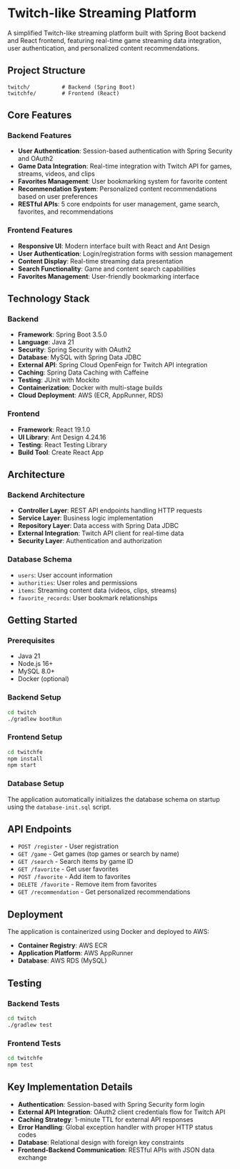 # Twitch-like Streaming Platform

A simplified Twitch-like streaming platform built with Spring Boot backend and React frontend, featuring real-time game streaming data integration, user authentication, and personalized content recommendations.

## Project Structure

```
twitch/          # Backend (Spring Boot)
twitchfe/        # Frontend (React)
```

## Core Features

### Backend Features
- **User Authentication**: Session-based authentication with Spring Security and OAuth2
- **Game Data Integration**: Real-time integration with Twitch API for games, streams, videos, and clips
- **Favorites Management**: User bookmarking system for favorite content
- **Recommendation System**: Personalized content recommendations based on user preferences
- **RESTful APIs**: 5 core endpoints for user management, game search, favorites, and recommendations

### Frontend Features
- **Responsive UI**: Modern interface built with React and Ant Design
- **User Authentication**: Login/registration forms with session management
- **Content Display**: Real-time streaming data presentation
- **Search Functionality**: Game and content search capabilities
- **Favorites Management**: User-friendly bookmarking interface

## Technology Stack

### Backend
- **Framework**: Spring Boot 3.5.0
- **Language**: Java 21
- **Security**: Spring Security with OAuth2
- **Database**: MySQL with Spring Data JDBC
- **External API**: Spring Cloud OpenFeign for Twitch API integration
- **Caching**: Spring Data Caching with Caffeine
- **Testing**: JUnit with Mockito
- **Containerization**: Docker with multi-stage builds
- **Cloud Deployment**: AWS (ECR, AppRunner, RDS)

### Frontend
- **Framework**: React 19.1.0
- **UI Library**: Ant Design 4.24.16
- **Testing**: React Testing Library
- **Build Tool**: Create React App

## Architecture

### Backend Architecture
- **Controller Layer**: REST API endpoints handling HTTP requests
- **Service Layer**: Business logic implementation
- **Repository Layer**: Data access with Spring Data JDBC
- **External Integration**: Twitch API client for real-time data
- **Security Layer**: Authentication and authorization

### Database Schema
- `users`: User account information
- `authorities`: User roles and permissions
- `items`: Streaming content data (videos, clips, streams)
- `favorite_records`: User bookmark relationships

## Getting Started

### Prerequisites
- Java 21
- Node.js 16+
- MySQL 8.0+
- Docker (optional)

### Backend Setup
```bash
cd twitch
./gradlew bootRun
```

### Frontend Setup
```bash
cd twitchfe
npm install
npm start
```

### Database Setup
The application automatically initializes the database schema on startup using the `database-init.sql` script.

## API Endpoints

- `POST /register` - User registration
- `GET /game` - Get games (top games or search by name)
- `GET /search` - Search items by game ID
- `GET /favorite` - Get user favorites
- `POST /favorite` - Add item to favorites
- `DELETE /favorite` - Remove item from favorites
- `GET /recommendation` - Get personalized recommendations

## Deployment

The application is containerized using Docker and deployed to AWS:
- **Container Registry**: AWS ECR
- **Application Platform**: AWS AppRunner
- **Database**: AWS RDS (MySQL)

## Testing

### Backend Tests
```bash
cd twitch
./gradlew test
```

### Frontend Tests
```bash
cd twitchfe
npm test
```

## Key Implementation Details

- **Authentication**: Session-based with Spring Security form login
- **External API Integration**: OAuth2 client credentials flow for Twitch API
- **Caching Strategy**: 1-minute TTL for external API responses
- **Error Handling**: Global exception handler with proper HTTP status codes
- **Database**: Relational design with foreign key constraints
- **Frontend-Backend Communication**: RESTful APIs with JSON data exchange
